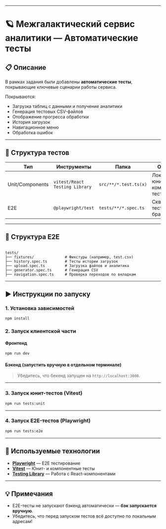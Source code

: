 
---
# 🪐 Межгалактический сервис аналитики — Автоматические тесты

## 📋 Описание

В рамках задания были добавлены **автоматические тесты**, покрывающие ключевые сценарии работы сервиса.  

Покрываются:

- Загрузка таблиц с данными и получение аналитики
- Генерация тестовых CSV-файлов
- Отображение прогресса обработки
- История загрузок
- Навигационное меню
- Обработка ошибок

---

## 🧪 Структура тестов

| Тип             | Инструменты                    | Папка                 | Описание |
|-----------------|--------------------------------|-----------------------|----------|
| Unit/Components | `vitest/React Testing Library` | `src/**/*.test.ts(x)` | Локальные юнит- и компонентные тесты |
| E2E             | `@playwright/test`             | `tests/**/*.spec.ts`  | Сквозные тесты через браузер |

---

## 📂 Структура E2E

```

tests/
├── fixtures/              # Фикстуры (например, test.csv)
├── history.spec.ts        # Тесты истории загрузок
├── upload.spec.ts         # Загрузка файлов и аналитика
├── generator.spec.ts      # Генерация CSV
├── navigation.spec.ts     # Проверка переходов по вкладкам

````

---

## ▶️ Инструкции по запуску

### 1. Установка зависимостей

```bash
npm install
````

### 2. Запуск клиентской части

#### Фронтенд

```bash
npm run dev
```

#### Бэкенд (запустить вручную в отдельном терминале)

> Убедитесь, что бекенд запущен на `http://localhost:3000`.

---

### 3. Запуск юнит-тестов (Vitest)

```bash
npm run tests:unit
```

---

### 4. Запуск E2E-тестов (Playwright)

```bash
npm run tests:e2e
```

---

## 🧰 Используемые технологии

* **[Playwright](https://playwright.dev/)** — E2E тестирование
* **[Vitest](https://vitest.dev/)** — Юнит- и компонентные тесты
* **[Testing Library](https://testing-library.com/)** — Работа с React-компонентами

---

## 💡 Примечания

* E2E-тесты не запускают бэкенд автоматически — **бэк запускается вручную**.
* Убедитесь, что перед запуском тестов всё доступно по локальным адресам!